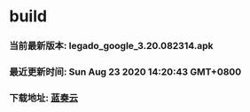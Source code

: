 # build

### 当前最新版本: legado_google_3.20.082314.apk
### 最近更新时间: Sun Aug 23 2020 14:20:43 GMT+0800
### 下载地址: [蓝奏云](https://wwa.lanzous.com/b0d8bblej)
